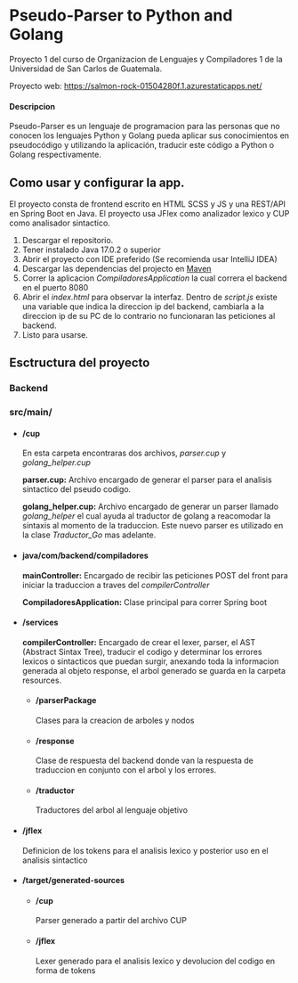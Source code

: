 # Pseudo-Parser to Python and Golang
Proyecto 1 del curso de Organizacion de Lenguajes y Compiladores 1 de la Universidad de San Carlos de Guatemala.

Proyecto web: https://salmon-rock-01504280f.1.azurestaticapps.net/

#### Descripcion

Pseudo-Parser es un lenguaje de programacion para las personas que no conocen los lenguajes Python y Golang pueda aplicar sus conocimientos en pseudocódigo y utilizando la aplicación, traducir este código a Python o Golang respectivamente.


## Como usar y configurar la app.

El proyecto consta de frontend escrito en HTML SCSS y JS y una REST/API en Spring Boot en Java. El proyecto usa JFlex como analizador lexico y CUP como analisador sintactico.

1. Descargar el repositorio.
2. Tener instalado Java 17.0.2 o superior
3. Abrir el proyecto con IDE preferido (Se recomienda usar IntelliJ IDEA)
4. Descargar las dependencias del projecto en [Maven](https://youtu.be/91DamlXb7bE)
5. Correr la aplicacion *CompiladoresApplication* la cual correra el backend en el puerto 8080
6. Abrir el *index.html* para observar la interfaz. Dentro de *script.js* existe una variable que indica la direccion ip del backend, cambiarla a la direccion ip de su PC de lo contrario no funcionaran las peticiones al backend.
7. Listo para usarse.

## Esctructura del proyecto
### Backend

### src/main/

- #### /cup

	En esta carpeta encontraras dos archivos, *parser.cup* y *golang_helper.cup*

	**parser.cup:** 	Archivo encargado de generar el parser para el analisis sintactico del pseudo codigo.

	**golang_helper.cup:** Archivo encargado de generar un parser llamado *golang_helper* el cual ayuda al traductor de golang a reacomodar la sintaxis al momento de la traduccion. Este nuevo parser es utilizado en la clase *Traductor_Go* mas adelante.

- #### java/com/backend/compiladores

	**mainController:** Encargado de recibir las peticiones POST del front para iniciar la traduccion a traves del *compilerController*

	**CompiladoresApplication:** Clase principal para correr Spring boot

- #### /services
	**compilerController:** Encargado de crear el lexer, parser, el AST (Abstract Sintax Tree), traducir el codigo y determinar los errores lexicos o sintacticos que puedan surgir, anexando toda la informacion generada al objeto response, el arbol generado se guarda en la carpeta resources.

	- #### /parserPackage
		Clases para la creacion de arboles y nodos
	- #### /response
		Clase de respuesta del backend donde van la respuesta de traduccion en conjunto con el arbol y los errores.
	- #### /traductor
		Traductores del arbol al lenguaje objetivo

- #### /jflex
	Definicion de los tokens para el analisis lexico y posterior uso en el analisis sintactico

- #### /target/generated-sources
	- #### /cup
		Parser generado a partir del archivo CUP
	- #### /jflex
		Lexer generado para el analisis lexico y devolucion del codigo en forma de tokens


